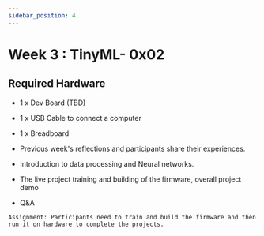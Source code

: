 ```yaml
---
sidebar_position: 4
---
```


# Week 3 : TinyML- 0x02

## Required Hardware 
* 1 x Dev Board (TBD)
* 1 x USB Cable to connect a computer
* 1 x Breadboard 

* Previous week's reflections and participants share their experiences. 
* Introduction to data processing and Neural networks. 
* The live project training and building of the firmware, overall project demo
* Q&A

``` Assignment: Participants need to train and build the firmware and then run it on hardware to complete the projects.  ```
